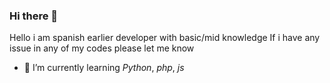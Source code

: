 ### Hi there 👋


Hello i am spanish earlier developer with basic/mid knowledge If i have any issue in any of my codes please let me know

- 🌱 I’m currently learning *Python*, *php*, *js*

